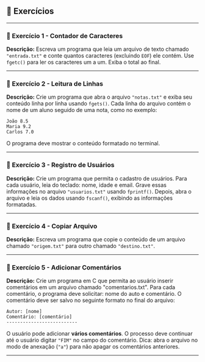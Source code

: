 ## 📝 Exercícios 

---

### 🔹 Exercício 1 -  Contador de Caracteres
**Descrição:** Escreva um programa que leia um arquivo de texto chamado `"entrada.txt"` e conte quantos caracteres (excluindo `EOF`) ele contém. Use `fgetc()` para ler os caracteres um a um. Exiba o total ao final.

---

### 🔹 Exercício 2 - Leitura de Linhas
**Descrição:** Crie um programa que abra o arquivo `"notas.txt"` e exiba seu conteúdo linha por linha usando `fgets()`. Cada linha do arquivo contém o nome de um aluno seguido de uma nota, como no exemplo:

```
João 8.5  
Maria 9.2  
Carlos 7.0  
```

O programa deve mostrar o conteúdo formatado no terminal.

---

### 🔹 Exercício 3 - Registro de Usuários
**Descrição:** Crie um programa que permita o cadastro de usuários. Para cada usuário, leia do teclado: nome, idade e email. Grave essas informações no arquivo `"usuarios.txt"` usando `fprintf()`. Depois, abra o arquivo e leia os dados usando `fscanf()`, exibindo as informações formatadas.

---

### 🔹 Exercício 4 - Copiar Arquivo
**Descrição:** Escreva um programa que copie o conteúdo de um arquivo chamado `"origem.txt"` para outro chamado `"destino.txt"`.

---

### 🔹 Exercício 5 - Adicionar Comentários
**Descrição:** Crie um programa em C que permita ao usuário inserir comentários em um arquivo chamado "comentarios.txt". Para cada comentário, o programa deve solicitar: nome do auto e comentário. O comentário deve ser salvo no seguinte formato no final do arquivo:

```
Autor: [nome]
Comentário: [comentário]
--------------------------
```

O usuário pode adicionar **vários comentários**. O processo deve continuar até o usuário digitar `"FIM"` no campo do comentário. Dica: abra o arquivo no modo de anexação (`"a"`) para não apagar os comentários anteriores.

---
